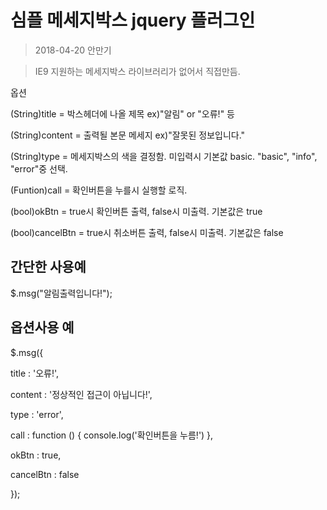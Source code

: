 심플 메세지박스 jquery 플러그인
===============================
>2018-04-20 안만기

>IE9 지원하는 메세지박스 라이브러리가 없어서 직접만듬.

옵션

(String)title = 박스헤더에 나올 제목 ex)"알림" or "오류!" 등

(String)content = 출력될 본문 메세지 ex)"잘못된 정보입니다."

(String)type = 메세지박스의 색을 결정함. 미입력시 기본값 basic. "basic", "info", "error"중 선택.

(Funtion)call = 확인버튼을 누를시 실행할 로직.

(bool)okBtn = true시 확인버튼 출력, false시 미출력. 기본값은 true

(bool)cancelBtn = true시 취소버튼 출력, false시 미출력. 기본값은 false


간단한 사용예
-------------
$.msg("알림출력입니다!");

옵션사용 예
-----------

$.msg({

   title : '오류!',
   
   content : '정상적인 접근이 아닙니다!',
   
   type : 'error',
   
   call : function () { console.log('확인버튼을 누름!') },
   
   okBtn : true,
   
   cancelBtn : false
   
});